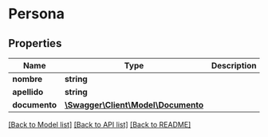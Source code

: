 # Persona

## Properties
Name | Type | Description | Notes
------------ | ------------- | ------------- | -------------
**nombre** | **string** |  | [optional] 
**apellido** | **string** |  | [optional] 
**documento** | [**\Swagger\Client\Model\Documento**](Documento.md) |  | [optional] 

[[Back to Model list]](../README.md#documentation-for-models) [[Back to API list]](../README.md#documentation-for-api-endpoints) [[Back to README]](../README.md)


